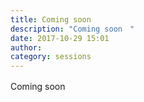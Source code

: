 ```yaml
---
title: Coming soon　
description: "Coming soon　"
date: 2017-10-29 15:01
author: 
category: sessions
---
```

Coming soon　